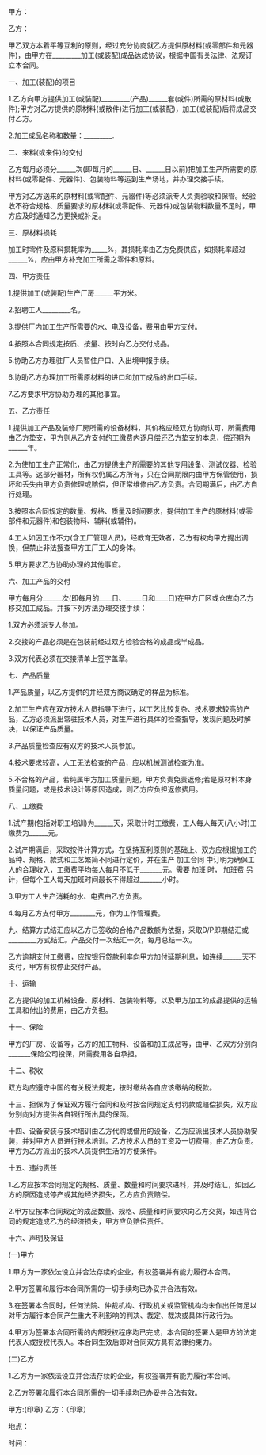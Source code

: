 
 


甲方：


乙方：






甲乙双方本着平等互利的原则，经过充分协商就乙方提供原材料(或零部件和元器件)，由甲方在_________加工(或装配)成品达成协议，根据中国有关法律、法规订立本合同。


一、加工(装配)的项目


1.乙方向甲方提供加工(或装配)_________(产品)______套(或件)所需的原材料(或散件);甲方对乙方提供的原材料(或散件)进行加工(或装配)，加工(或装配)后将成品交付乙方。


2.加工成品名称和数量：_________.


二、来料(或来件)的交付


乙方每月必须分______次(即每月的______日、______日以前)把加工生产所需要的原材料(或零配件、元器件)、包装物料等运到生产场地，并办理交接手续。


甲方对乙方送来的原材料(或零配件、元器件)等必须派专人负责验收和保管。经验收不符合规格、质量要求的原材料(或零配件、元器件)或包装物料数量不足时，甲方应及时通知乙方更换或补足。


三、原材料损耗


加工时零件及原料损耗率为_____%，其损耗率由乙方免费供应，如损耗率超过______%，应由甲方补充加工所需之零件和原料。


四、甲方责任


1.提供加工(或装配)生产厂房______平方米。


2.招聘工人_________名。


3.提供厂内加工生产所需要的水、电及设备，费用由甲方支付。


4.按照本合同规定按质、按量、按时向乙方交付成品。


5.协助乙方办理驻厂人员暂住户口、入出境申报手续。


6.协助乙方办理加工所需原材料的进口和加工成品的出口手续。


7.乙方要求甲方协助办理的其他事宜。


五、乙方责任


1.提供加工产品及装修厂房所需的设备材料，其价格应经双方协商认可，所需费用由乙方垫支，甲方则从乙方支付的工缴费内逐月偿还乙方垫支的本息，偿还期为______年。


2.为使加工生产正常化，由乙方提供生产所需要的其他专用设备、测试仪器、检验工具等。这部分器材，所有权仍属乙方所有，只在合同期限内由甲方保管使用，损坏和丢失由甲方负责修理或赔偿，但正常维修由乙方负责。合同期满后，由乙方自行处理。


3.按照本合同规定的数量、规格、质量及时间要求，提供加工生产的原材料(或零部件和元器件)和包装物料、辅料(或辅件)。


4.工人如因工作不力(含工厂管理人员)，经教育无效者，乙方有权向甲方提出调换，但禁止非法搜查甲方工厂工人的身体。


5.甲方要求乙方协助办理的其他事宜。


六、加工产品的交付


甲方每月分______次(即每月的____日、_____日和____日)在甲方厂区或仓库向乙方移交加工成品。并按下列方法办理交接手续：


1.双方必须派专人参加。


2.交接的产品必须是在包装前经过双方检验合格的成品或半成品。


3.双方代表必须在交接清单上签字盖章。


七、产品质量


1.产品质量，以乙方提供的并经双方商议确定的样品为标准。


2.加工生产应在双方技术人员指导下进行，以工艺比较复杂、技术要求较高的产品，乙方必须派出常驻技术人员，对生产进行具体的检查指导，发现问题及时解决，以保证产品质量。


3.产品质量检查应有双方的技术人员参加。


4.技术要求较高，人工无法检查的产品，应以机械测试检查为准。


5.不合格的产品，若纯属甲方加工质量问题，甲方负责免责返修;若是原材料本身质量问题，或是技术设计等原因造成，则乙方应负担返修费用。


八、工缴费


1.试产期(包括对职工培训)为______天，采取计时工缴费，工人每人每天(八小时)工缴费为______元。


2.试产期满后，采取按件计算方式，在坚持互利原则的基础上、双方应根据加工的品种、规格、款式和工艺繁简不同进行定价，并在生产
加工合同
中订明为确保工人的合理收入，工缴费平均每人每月不低于_______元。需要
加班
时，
加班费
另计，但每个工人每天加班时间最长不得超过_______小时。


3.甲方工人生产消耗的水、电费由乙方负责。


4.每月乙方支付甲方________元，作为工作管理费。


九、结算方式结汇应以乙方已签收的合格产品数额为依据，采取D/P即期结汇或_________方式结汇。产品交付一次结汇一次，每月总结一次。


乙方逾期支付工缴费，应按银行贷款利率向甲方加付延期利息，如连续______天不支付，甲方有权停止交付产品。


十、运输


乙方提供的加工机械设备、原材料、包装物料等，以及甲方加工的成品提供的运输工具和付出的费用，由乙方负担。


十一、保险


甲方的厂房、设备等，乙方的加工物料、设备和加工成品等，由甲、乙双方分别向_______保险公司投保，所需费用各自承担。


十二、税收


双方均应遵守中国的有关税法规定，按时缴纳各自应该缴纳的税款。


十三、担保为了保证双方履行合同和及时按合同规定支付罚款或赔偿损失，双方应分别向对方提供各自银行所出具的保函。


十四、设备安装与技术培训由乙方代购或借用的设备，乙方应派出技术人员协助安装，并对甲方人员进行技术培训。乙方技术人员的工资及一切费用，由乙方负责。甲方为乙方派出的技术人员提供生活的方便条件。


十五、违约责任


1.乙方应按本合同规定的规格、质量、数量和时间要求进料，并及时结汇，如因乙方的原因造成停产或其他经济损失，乙方应负责赔偿。


2.甲方应按本合同规定的成品数量、规格、质量和时间要求向乙方交货，如违背合同的规定造成乙方的经济损失，甲方应负赔偿责任。


十六、声明及保证


(一)甲方


1.甲方为一家依法设立并合法存续的企业，有权签署并有能力履行本合同。


2.甲方签署和履行本合同所需的一切手续均已办妥并合法有效。


3.在签署本合同时，任何法院、仲裁机构、行政机关或监管机构均未作出任何足以对甲方履行本合同产生重大不利影响的判决、裁定、裁决或具体行政行为。


4.甲方为签署本合同所需的内部授权程序均已完成，本合同的签署人是甲方的法定代表人或授权代表人。本合同生效后即对合同双方具有法律约束力。


(二)乙方


1.乙方为一家依法设立并合法存续的企业，有权签署并有能力履行本合同。


2.乙方签署和履行本合同所需的一切手续均已办妥并合法有效。






甲方:(印章)                                乙方：（印章）


地点：


时间：
 


 

 
 
 
 
 
  


  
 

  


  


  
 
 
 
 

